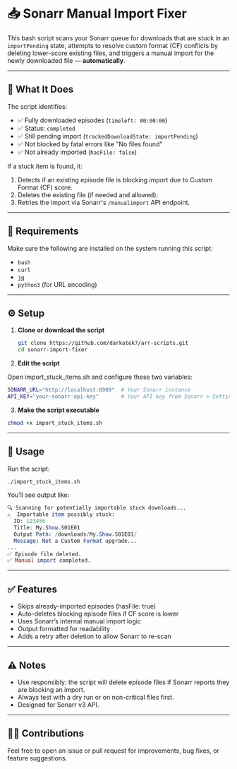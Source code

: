 # 📥 Sonarr Manual Import Fixer

This bash script scans your Sonarr queue for downloads that are stuck in an `importPending` state, attempts to resolve custom format (CF) conflicts by deleting lower-score existing files, and triggers a manual import for the newly downloaded file — **automatically**.

---

## 🔧 What It Does

The script identifies:

- ✅ Fully downloaded episodes (`timeleft: 00:00:00`)
- ✅ Status: `completed`
- ✅ Still pending import (`trackedDownloadState: importPending`)
- ✅ Not blocked by fatal errors like "No files found"
- ✅ Not already imported (`hasFile: false`)

If a stuck item is found, it:

1. Detects if an existing episode file is blocking import due to Custom Format (CF) score.
2. Deletes the existing file (if needed and allowed).
3. Retries the import via Sonarr's `/manualimport` API endpoint.

---

## 🧰 Requirements

Make sure the following are installed on the system running this script:

- `bash`
- `curl`
- [`jq`](https://stedolan.github.io/jq/)
- `python3` (for URL encoding)

---

## ⚙️ Setup

1. **Clone or download the script**

   ```bash
   git clone https://github.com/darkatek7/arr-scripts.git
   cd sonarr-import-fixer

2. **Edit the script**

Open import_stuck_items.sh and configure these two variables:

```bash
SONARR_URL="http://localhost:8989"  # Your Sonarr instance
API_KEY="your-sonarr-api-key"       # Your API key from Sonarr > Settings > General
```

3. **Make the script executable**

```bash
chmod +x import_stuck_items.sh
```

---

## 🚀 Usage
Run the script:

```bash
./import_stuck_items.sh
```

You’ll see output like:

```mathematica
🔍 Scanning for potentially importable stuck downloads...
⚠️  Importable item possibly stuck:
  ID: 123456
  Title: My.Show.S01E01
  Output Path: /downloads/My.Show.S01E01/
  Message: Not a Custom Format upgrade...
...
✅ Episode file deleted.
✅ Manual import completed.
```

---

## ✅ Features
* Skips already-imported episodes (hasFile: true)
* Auto-deletes blocking episode files if CF score is lower
* Uses Sonarr’s internal manual import logic
* Output formatted for readability
* Adds a retry after deletion to allow Sonarr to re-scan

---

## ⚠️ Notes
* Use responsibly: the script will delete episode files if Sonarr reports they are blocking an import.
* Always test with a dry run or on non-critical files first.
* Designed for Sonarr v3 API.

---

## 🧑‍💻 Contributions
Feel free to open an issue or pull request for improvements, bug fixes, or feature suggestions.
